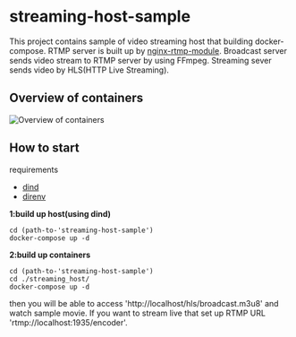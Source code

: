 # streaming-host-sample

This project contains sample of video streaming host that building docker-compose.
RTMP server is built up by [nginx-rtmp-module](https://github.com/arut/nginx-rtmp-module).
Broadcast server sends video stream to RTMP server by using FFmpeg.
Streaming sever sends video by HLS(HTTP Live Streaming).

## Overview of containers

![Overview of containers](https://raw.githubusercontent.com/nsoushi/streaming-host-sample/master/docs/streaming_host_diagram.png)

## How to start

requirements
* [dind](https://hub.docker.com/_/docker/)
* [direnv](https://github.com/direnv/direnv)

**1:build up host(using dind)**
```
cd (path-to-'streaming-host-sample')
docker-compose up -d
```

**2:build up containers**
```
cd (path-to-'streaming-host-sample')
cd ./streaming_host/
docker-compose up -d
```
then you will be able to access 'http://localhost/hls/broadcast.m3u8' and watch sample movie.
If you want to stream live that set up RTMP URL 'rtmp://localhost:1935/encoder'. 
